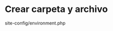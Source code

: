 # Crear carpeta y archivo

site-config/environment.php

<?php
    SITE_URL = "/";
    DB_HOST = 'localhost';
    DB_NAME = 'yourwebsite';
    DB_USER = 'root';
    DB_PASSWORD = '';
?>